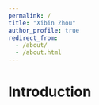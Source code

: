 ```yaml
---
permalink: /
title: "Xibin Zhou"
author_profile: true
redirect_from: 
  - /about/
  - /about.html
---
```


# Introduction